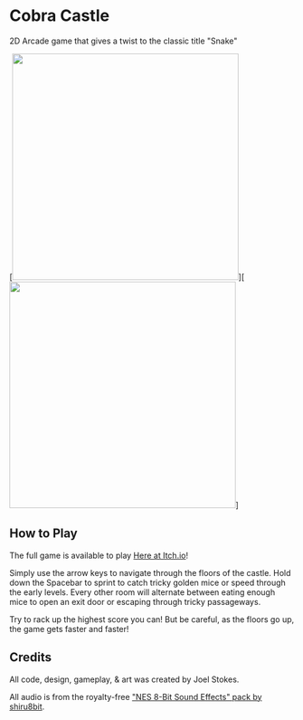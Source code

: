 # Cobra Castle
2D Arcade game that gives a twist to the classic title "Snake"

[<img src="https://github.com/jstokesVMASC/Jetpack/blob/main/github/ScreenshotTitle.png" width="400" />][<img src="https://github.com/jstokesVMASC/Jetpack/blob/main/github/ScreenshotMiceRoom.png" width="400" />]

## How to Play

The full game is available to play [Here at Itch.io](https://jstokesgames.itch.io/cobra-castle)!

Simply use the arrow keys to navigate through the floors of the castle. Hold down the Spacebar to sprint to catch tricky golden mice or speed through the early levels.
Every other room will alternate between eating enough mice to open an exit door or escaping through tricky passageways.

Try to rack up the highest score you can! But be careful, as the floors go up, the game gets faster and faster!

## Credits

All code, design, gameplay, & art was created by Joel Stokes.

All audio is from the royalty-free ["NES 8-Bit Sound Effects" pack by shiru8bit](https://opengameart.org/content/nes-8-bit-sound-effects).

